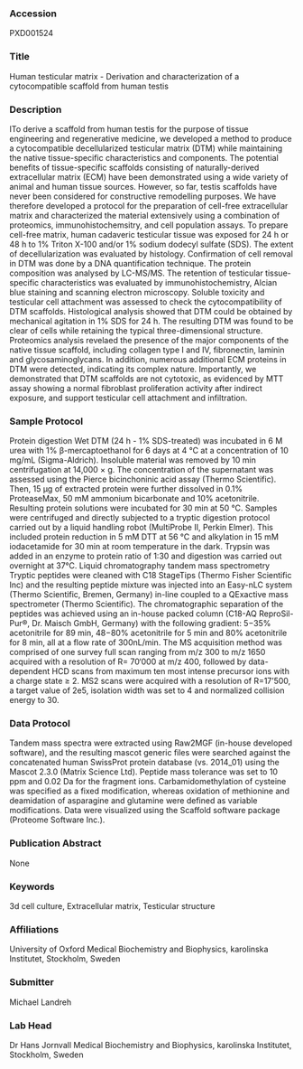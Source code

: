 ### Accession
PXD001524

### Title
Human testicular matrix -  Derivation and characterization of a cytocompatible scaffold from human testis

### Description
ITo derive a scaffold from human testis for the purpose of tissue engineering and regenerative medicine, we developed a method to produce a cytocompatible decellularized testicular matrix (DTM) while maintaining the native tissue-specific characteristics and components. The potential benefits of tissue-specific scaffolds consisting of naturally-derived extracellular matrix (ECM) have been demonstrated using a wide variety of animal and human tissue sources. However, so far, testis scaffolds have never been considered for constructive remodelling purposes. We have therefore developed a protocol for the preparation of cell-free extracellular matrix and characterized the material extensively using a combination of proteomics, immunohistochemsitry, and cell population assays. To prepare cell-free matrix, human cadaveric testicular tissue was exposed for 24 h or 48 h to 1% Triton X-100 and/or 1% sodium dodecyl sulfate (SDS). The extent of decellularization was evaluated by histology. Confirmation of cell removal in DTM was done by a DNA quantification technique. The protein composition was analysed by LC-MS/MS. The retention of testicular tissue-specific characteristics was evaluated by immunohistochemistry, Alcian blue staining and scanning electron microscopy. Soluble toxicity and testicular cell attachment was assessed to check the cytocompatibility of DTM scaffolds.  Histological analysis showed that DTM could be obtained by mechanical agitation in 1% SDS for 24 h. The resulting DTM was found to be clear of cells while retaining the typical three-dimensional structure. Proteomics analysis revelaed the presence of  the major components of the native tissue scaffold, including collagen type I and IV, fibronectin, laminin and glycosaminoglycans. In addition, numerous additional ECM proteins in DTM were detected, indicating its complex nature. Importantly, we demonstrated that DTM scaffolds are not cytotoxic, as evidenced by MTT assay showing a normal fibroblast proliferation activity after indirect exposure, and support testicular cell attachment and infiltration.

### Sample Protocol
Protein digestion Wet DTM (24 h - 1% SDS-treated) was incubated in 6 M urea with 1% β-mercaptoethanol for 6 days at 4 °C at a concentration of 10 mg/mL (Sigma-Aldrich). Insoluble material was removed by 10 min centrifugation at 14,000 × g. The concentration of the supernatant was assessed using the Pierce bicinchoninic acid assay (Thermo Scientific). Then, 15 µg of extracted protein were further dissolved in 0.1% ProteaseMax, 50 mM ammonium bicarbonate and 10% acetonitrile. Resulting protein solutions were incubated for 30 min at 50 °C. Samples were centrifuged and directly subjected to a tryptic digestion protocol carried out by a liquid handling robot (MultiProbe II, Perkin Elmer). This included protein reduction in 5 mM DTT at 56 °C and alkylation in 15 mM iodacetamide for 30 min at room temperature in the dark. Trypsin was added in an enzyme to protein ratio of 1:30 and digestion was carried out overnight at 37°C.  Liquid chromatography tandem mass spectrometry Tryptic peptides were cleaned with C18 StageTips (Thermo Fisher Scientific Inc) and the resulting peptide mixture was injected into an Easy-nLC system (Thermo Scientific, Bremen, Germany) in-line coupled to a QExactive mass spectrometer (Thermo Scientific). The chromatographic separation of the peptides was achieved using an in-house packed column (C18-AQ ReproSil-Pur®, Dr. Maisch GmbH, Germany) with the following gradient: 5−35% acetonitrile for 89 min, 48−80% acetonitrile for 5 min and 80% acetonitrile for 8 min, all at a flow rate of 300nL/min.  The MS acquisition method was comprised of one survey full scan ranging from m/z 300 to m/z 1650 acquired with a resolution of R= 70‘000 at m/z 400, followed by data-dependent HCD scans from maximum ten most intense precursor ions with a charge state ≥ 2. MS2 scans were acquired with a resolution of R=17’500, a target value of 2e5, isolation width was set to 4 and normalized collision energy to 30.

### Data Protocol
Tandem mass spectra were extracted using Raw2MGF (in-house developed software), and the resulting mascot generic files were searched against the concatenated human SwissProt protein database (vs. 2014_01) using the Mascot 2.3.0 (Matrix Science Ltd). Peptide mass tolerance was set to 10 ppm and 0.02 Da for the fragment ions. Carbamidomethylation of cysteine was specified as a fixed modification, whereas oxidation of methionine and deamidation of asparagine and glutamine were defined as variable modifications. Data were visualized using the Scaffold software package (Proteome Software Inc.).

### Publication Abstract
None

### Keywords
3d cell culture, Extracellular matrix, Testicular structure

### Affiliations
University of Oxford
Medical Biochemistry and Biophysics, karolinska Institutet, Stockholm, Sweden

### Submitter
Michael Landreh

### Lab Head
Dr Hans Jornvall
Medical Biochemistry and Biophysics, karolinska Institutet, Stockholm, Sweden


